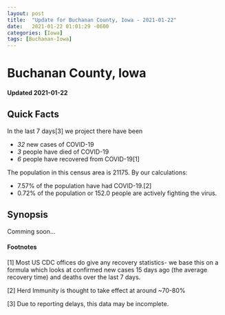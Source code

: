 ```yaml
---
layout: post
title:  "Update for Buchanan County, Iowa - 2021-01-22"
date:   2021-01-22 01:01:29 -0600
categories: [Iowa]
tags: [Buchanan-Iowa]
---
```


# Buchanan County, Iowa
#### Updated 2021-01-22

## Quick Facts

In the last 7 days[3] we project there have been
- *32* new cases of COVID-19
- *3* people have died of COVID-19
- *6* people have recovered from COVID-19[1]

The population in this census area is 21175. By our calculations:
- 7.57% of the population have had COVID-19.[2]
- 0.72% of the population or 152.0 people are actively fighting the virus.

## Synopsis

Comming soon...


#### Footnotes

[1] Most US CDC offices do give any recovery statistics- we base this on a formula which looks at confirmed new cases
15 days ago (the average recovery time) and deaths over the last 7 days.

[2] Herd Immunity is thought to take effect at around ~70-80%

[3] Due to reporting delays, this data may be incomplete.
 
    